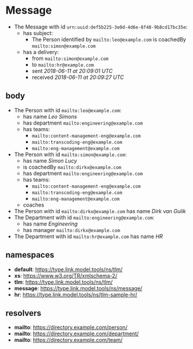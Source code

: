# Message

* The Message with id `urn:uuid:def5b225-3e0d-4d6e-8f48-9b8cd17bc35e`:
  * has subject:
    * The Person identified by `mailto:leo@example.com` is coachedBy `mailto:simon@example.com`
  * has a delivery:
    * from      `mailto:simon@example.com`
    * to        `mailto:hr@example.com`
    * sent      _2018-06-11 at 20:09:01 UTC_
    * received  _2018-06-11 at 20:09:27 UTC_

## body

* The Person with id `mailto:leo@example.com`:
  * has name _Leo Simons_
  * has department `mailto:engineering@example.com`
  * has teams:
    - `mailto:content-management-eng@example.com`
    - `mailto:transcoding-eng@example.com`
    - `mailto:eng-management@example.com`
* The Person with id `mailto:simon@example.com`:
  * has name _Simon Lucy_
  * is coachedBy `mailto:dirkx@example.com`
  * has department `mailto:engineering@example.com`
  * has teams:
    - `mailto:content-management-eng@example.com`
    - `mailto:transcoding-eng@example.com`
    - `mailto:eng-management@example.com`
  * coaches
* The Person with id `mailto:dirkx@example.com` has name _Dirk van Gulik_
* The Department with id `mailto:engineering@example.com`:
  * has name _Engineering_
  * has manager `mailto:dirkx@example.com`
* The Department with id `mailto:hr@example.com` has name _HR_

## namespaces
- **default**:   https://type.link.model.tools/ns/tlm/
- **xs**:        https://www.w3.org/TR/xmlschema-2/
- **tlm**:       https://type.link.model.tools/ns/tlm/
- **message**:   https://type.link.model.tools/ns/message/
- **hr**:        https://type.link.model.tools/ns/tlm-sample-hr/

## resolvers
- **mailto**:    https://directory.example.com/person/
- **mailto**:    https://directory.example.com/department/
- **mailto**:    https://directory.example.com/team/
